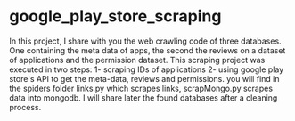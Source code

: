 # google_play_store_scraping
In this project, I share with you the web crawling code of three databases. One containing the meta data of apps, the second the reviews on a dataset of applications and the permission dataset. 
This scraping project was executed in two steps: 
1- scraping IDs of applications 
2- using google play store's API to get the meta-data, reviews and permissions. 
you will find in the spiders folder links.py which scrapes links, scrapMongo.py scrapes data into mongodb. 
I will share later the found databases after a cleaning process. 
